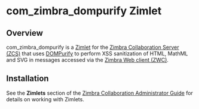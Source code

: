 # com_zimbra_dompurify Zimlet

## Overview
com_zimbra_dompurify is a [Zimlet](https://wiki.zimbra.com/wiki/Working_with_Zimlets) for the [Zimbra Collaboration Server (ZCS)](https://www.zimbra.com/) that uses [DOMPurify](https://github.com/cure53/DOMPurify) to perform XSS sanitization of HTML, MathML and SVG in messages accessed via the [Zimbra Web client  (ZWC)](https://www.zimbra.com/documentation/zimbra-web-client/).

## Installation
See the **Zimlets** section of the [Zimbra Collaboration Administrator Guide](https://www.zimbra.com/docs/ne/latest/administration_guide/) for details on working with Zimlets.
